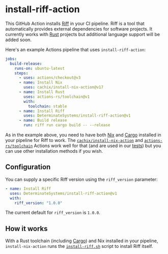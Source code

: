 # install-riff-action

This GitHub Action installs [Riff] in your CI pipeline. Riff is a tool that
automatically provides external dependencies for software projects. It currently
works with [Rust] projects but additional language support will be added soon.

Here's an example Actions pipeline that uses `install-riff-action`:

```yaml
jobs:
  build-release:
    runs-on: ubuntu-latest
    steps:
      - uses: actions/checkout@v3
      - name: Install Nix
        uses: cachix/install-nix-action@v17
      - name: Install Rust
        uses: actions-rs/toolchain@v1
        with:
          toolchain: stable
      - name: Install Riff
        uses: DeterminateSystems/install-riff-action@v1
      - name: Build release
        run: riff run cargo build -- --release
```

As in the example above, you need to have both [Nix] and [Cargo] installed in
your pipeline for Riff to work. The [`cachix/install-nix-action`][install-nix]
and [`actions-rs/toolchain`][toolchain] Actions work well for that (and are used
in our [tests](./.github/workflows/test.yml)) but you can use other installation
methods if you wish.

## Configuration

You can supply a specific Riff version using the `riff_version` parameter:

```yaml
- name: Install Riff
  uses: DeterminateSystems/install-riff-action@v1
  with:
    riff_version: "1.0.0"
```

The current default for `riff_version` is `1.0.0`.

## How it works

With a Rust toolchain (including [Cargo]) and Nix installed in your pipeline,
`install-nix-action` runs the [`install-riff.sh`](./install-riff.sh) script to
install Riff itself.

[cargo]: https://doc.rust-lang.org/cargo
[flakes]: https://nixos.wiki/wiki/Flakes
[nix]: https://nixos.org
[riff]: https://github.com/DeterminateSystems/riff
[rust]: https://rust-lang.org
[toolchain]: https://github.com/actions-rs/toolchain
[install-nix]: https://github.com/cachix/install-nix-action
